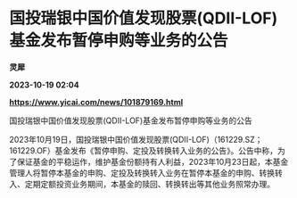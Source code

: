 # 国投瑞银中国价值发现股票(QDII-LOF)基金发布暂停申购等业务的公告
**灵犀**

**2023-10-19 02:04**

**https://www.yicai.com/news/101879169.html**

国投瑞银中国价值发现股票(QDII-LOF)基金发布暂停申购等业务的公告

2023年10月19日，国投瑞银中国价值发现股票(QDII-LOF)（161229.SZ；161229.OF）基金发布《暂停申购、定投及转换转入业务的公告》。公告中称，为了保证基金的平稳运作，维护基金份额持有人利益，2023年10月23日起，本基金管理人将暂停本基金的申购、定投及转换转入业务在暂停本基金的申购、转换转入、定期定额投资业务期间，本基金的赎回、转换转出等其他业务照常办理。